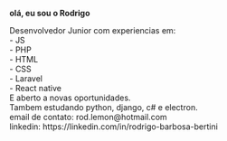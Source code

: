 <b>olá, eu sou o Rodrigo</b>
<p>
Desenvolvedor Junior com experiencias em:<br>
  - JS<br>
  - PHP<br>
  - HTML<br>
  - CSS<br>
  - Laravel<br>
  - React native<br>
E aberto a novas oportunidades.<br>
Tambem estudando python, django, c# e electron.<br>
email de contato: rod.lemon@hotmail.com<br>
linkedin: https://linkedin.com/in/rodrigo-barbosa-bertini
</p>

